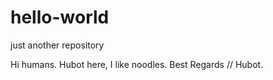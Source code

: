 # hello-world
just another repository

Hi humans. 
Hubot here, I like noodles.
Best Regards // Hubot.
